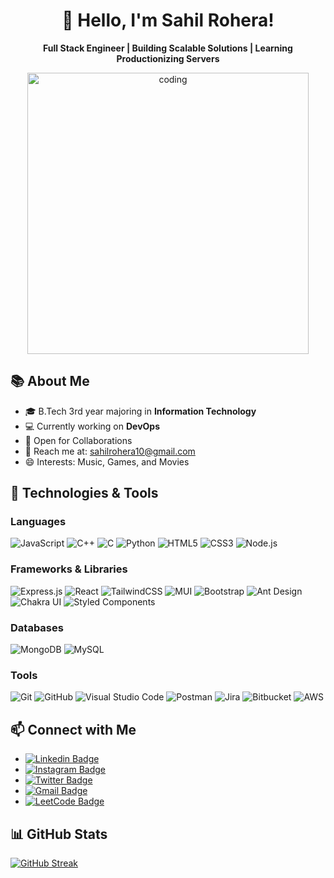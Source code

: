 <!-- <img align="center" src="https://www.google.com/url?sa=i&url=https%3A%2F%2Fwww.angularminds.com%2Fblog%2Farticle%2Ftop-web-development-stack-for-developers.html&psig=AOvVaw2hHhLlOInaYreFo0hLtj5j&ust=1668086174941000&source=images&cd=vfe&ved=0CA0QjRxqGAoTCLiw7riXofsCFQAAAAAdAAAAABCkAw"> -->

<!-- Header -->
<h1 align="center">👋 Hello, I'm Sahil Rohera!</h1>

<!-- Introduction -->
<p align="center">
  <strong>Full Stack Engineer | Building Scalable Solutions | Learning Productionizing Servers</strong>
</p>

<!-- Profile Image -->
<p align="center">
  <img src="https://plus.unsplash.com/premium_photo-1661877737564-3dfd7282efcb?ixlib=rb-4.0.3&ixid=M3wxMjA3fDB8MHxwaG90by1wYWdlfHx8fGVufDB8fHx8fA%3D%3D&auto=format&fit=crop&w=1800&q=80" width="450" alt="coding">
</p>

## 📚 About Me

- 🎓 B.Tech 3rd year majoring in **Information Technology**
- 💻 Currently working on **DevOps**
- 🤝 Open for Collaborations
- 📧 Reach me at: [sahilrohera10@gmail.com](mailto:sahilrohera10@gmail.com)
- 😄 Interests: Music, Games, and Movies

## 🌟 Technologies & Tools

### Languages
![JavaScript](https://img.shields.io/badge/JavaScript-F7DF1E?style=for-the-badge&logo=javascript&logoColor=black)
![C++](https://img.shields.io/badge/C%2B%2B-00599C?style=for-the-badge&logo=c%2B%2B&logoColor=white)
![C](https://img.shields.io/badge/C-00599C?style=for-the-badge&logo=c&logoColor=white)
![Python](https://img.shields.io/badge/Python-3776AB?style=for-the-badge&logo=python&logoColor=white)
![HTML5](https://img.shields.io/badge/HTML5-E34F26?style=for-the-badge&logo=html5&logoColor=white)
![CSS3](https://img.shields.io/badge/CSS3-1572B6?style=for-the-badge&logo=css3&logoColor=white)
![Node.js](https://img.shields.io/badge/Node.js-43853D?style=for-the-badge&logo=node.js&logoColor=white)

### Frameworks & Libraries
![Express.js](https://img.shields.io/badge/Express.js-white?style=for-the-badge&logo=express&logoColor=black)
![React](https://img.shields.io/badge/React-20232A?style=for-the-badge&logo=react&logoColor=61DAFB)
![TailwindCSS](https://img.shields.io/badge/tailwindcss-%2338B2AC.svg?style=for-the-badge&logo=tailwind-css&logoColor=white)
![MUI](https://img.shields.io/badge/MUI-%230081CB.svg?style=for-the-badge&logo=mui&logoColor=white)
![Bootstrap](https://img.shields.io/badge/Bootstrap-563D7C?style=for-the-badge&logo=bootstrap&logoColor=white)
![Ant Design](https://img.shields.io/badge/Ant%20Design-0170FE?style=for-the-badge&logo=ant-design&logoColor=white)
![Chakra UI](https://img.shields.io/badge/Chakra%20UI-319795?style=for-the-badge&logo=chakra-ui&logoColor=white)
![Styled Components](https://img.shields.io/badge/styled--components-DB7093?style=for-the-badge&logo=styled-components&logoColor=white)

### Databases
![MongoDB](https://img.shields.io/badge/MongoDB-4EA94B?style=for-the-badge&logo=mongodb&logoColor=white)
![MySQL](https://img.shields.io/badge/MySQL-%2300f.svg?style=for-the-badge&logo=mysql&logoColor=white)

### Tools
![Git](https://img.shields.io/badge/Git-F1502F?style=for-the-badge&logo=git&logoColor=white)
![GitHub](https://img.shields.io/badge/GitHub-%23121011.svg?style=for-the-badge&logo=github&logoColor=white)
![Visual Studio Code](https://img.shields.io/badge/VS_Code-0078D4?style=for-the-badge&logo=visual%20studio%20code&logoColor=white)
![Postman](https://img.shields.io/badge/Postman-E95420?style=for-the-badge&logo=Postman&logoColor=white)
![Jira](https://img.shields.io/badge/Jira-0052CC?style=for-the-badge&logo=jira&logoColor=white)
![Bitbucket](https://img.shields.io/badge/Bitbucket-0052CC?style=for-the-badge&logo=bitbucket&logoColor=white)
![AWS](https://img.shields.io/badge/AWS-232F3E?style=for-the-badge&logo=amazon-aws&logoColor=white)

## 📫 Connect with Me

- [![Linkedin Badge](https://img.shields.io/badge/-Sahil_Rohera-blue?style=for-the-badge&logo=Linkedin&logoColor=white&link=https://www.linkedin.com/in/sahil-rohera-202939214/)](https://www.linkedin.com/in/sahil-rohera-202939214/)
- [![Instagram Badge](https://img.shields.io/badge/-sahil_rohera-purple?style=for-the-badge&logo=instagram&logoColor=white&link=https://www.instagram.com/sahilrohera10/)](https://www.instagram.com/sahilrohera10/)
- [![Twitter Badge](https://img.shields.io/badge/-sahilrohera10-blue?style=for-the-badge&logo=Twitter&logoColor=white&link=https://twitter.com/sahilrohera10)](https://twitter.com/sahilrohera10)
- [![Gmail Badge](https://img.shields.io/badge/sahilrohera10@gmail.com-white?style=for-the-badge&logo=Gmail&link=mailto:sahilrohera10@gmail.com)](mailto:sahilrohera10@gmail.com)
- [![LeetCode Badge](https://img.shields.io/badge/LeetCode-000000?style=for-the-badge&logo=LeetCode&logoColor=#d16c06&link=https://leetcode.com/sahil18rohera/)](https://leetcode.com/sahil18rohera/)

## 📊 GitHub Stats

[![GitHub Streak](https://streak-stats.demolab.com?user=sahilrohera10&theme=cobalt)](https://git.io/streak-stats)
